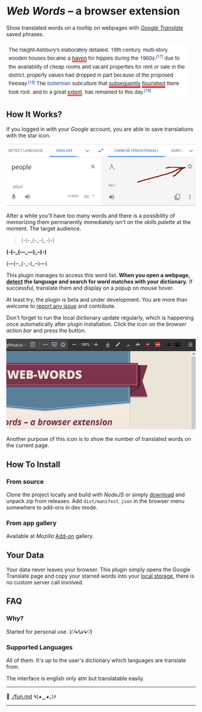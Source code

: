 # _Web Words_ – a browser extension

Show translated words on a tooltip on webpages with _[Google Translate](https://translate.google.com/)_ saved phrases.

![Plugin demo of hovering words](images/preview.gif)

## How It Works?

If you logged in with your _Google_ account, you are able to save translations with the star icon.

![Point to star location](./images/star_arrow.png)

After a while you'll have too many words and there is a possibility of memorizing them permanently immediately isn't on the _skills palette_ at the moment. The target audience.

> (-(-\_(-\_-)\_-)-)

**(-(–\_(—\_—)\_–)-)**

(—(‒\_(-_-)\_‒)—)

This plugin manages to access this word list. **When you open a webpage, [detect](https://developer.mozilla.org/en-US/docs/Mozilla/Add-ons/WebExtensions/API/tabs/detectLanguage) the language and search for word matches with your dictionary.** If successful, translate them and display on a popup on mouse hover.

At least try, the plugin is beta and under development. You are more than welcome to [report any issue](https://github.com/SubZtep/web-words/issues) and contribute.

Don't forget to run the local dictionary update regularly, which is happening once automatically after plugin installation. Click the icon on the _browser action bar_ and press the button.

![How to update dictionary](images/update_dict.gif)

Another purpose of this icon is to show the number of translated words on the current page.

## How To Install

### From source

Clone the project locally and build with _NodeJS_ or simply [download](https://github.com/SubZtep/web-words/releases) and unpack zip from releases. Add `dist/manifest.json` in the browser menu somewhere to add-ons in dev mode.

### From app gallery

Available at _Mozilla_ [Add-on](https://addons.mozilla.org/addon/web-words/) gallery.


## Your Data

Your data never leaves your browser. This plugin simply opens the Google Translate page and copy your starred words into your [local storage](https://developer.mozilla.org/en-US/docs/Mozilla/Add-ons/WebExtensions/API/storage), there is
no custom server call involved.

## FAQ

### Why?

Started for personal use. (⁄ ⁄•⁄ω⁄•⁄ ⁄)

### Supported Languages

All of them. It's up to the user's dictionary which languages are translate from.

The interface is english only atm but translatable easily.

---

🔗 [./fun.md](./fun.md) ٩(◕‿◕｡)۶

---
